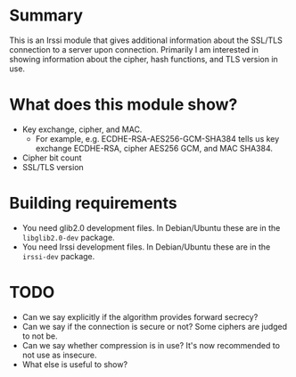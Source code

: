 # Summary
This is an Irssi module that gives additional information about the SSL/TLS
connection to a server upon connection. Primarily I am interested in showing
information about the cipher, hash functions, and TLS version in use.


# What does this module show?
  * Key exchange, cipher, and MAC.
    * For example, e.g. ECDHE-RSA-AES256-GCM-SHA384
      tells us key exchange ECDHE-RSA, cipher AES256 GCM, and MAC SHA384.
  * Cipher bit count
  * SSL/TLS version


# Building requirements
  * You need glib2.0 development files. In Debian/Ubuntu these are in the
    `libglib2.0-dev` package.
  * You need Irssi development files. In Debian/Ubuntu these are in the
    `irssi-dev` package.


# TODO
  * Can we say explicitly if the algorithm provides forward secrecy?
  * Can we say if the connection is secure or not? Some ciphers are judged to
    not be.
  * Can we say whether compression is in use? It's now recommended to not use as
    insecure.
  * What else is useful to show?
